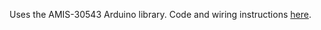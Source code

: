 

Uses the AMIS-30543 Arduino library.  Code and wiring instructions [here](https://github.com/pololu/amis-30543-arduino).
